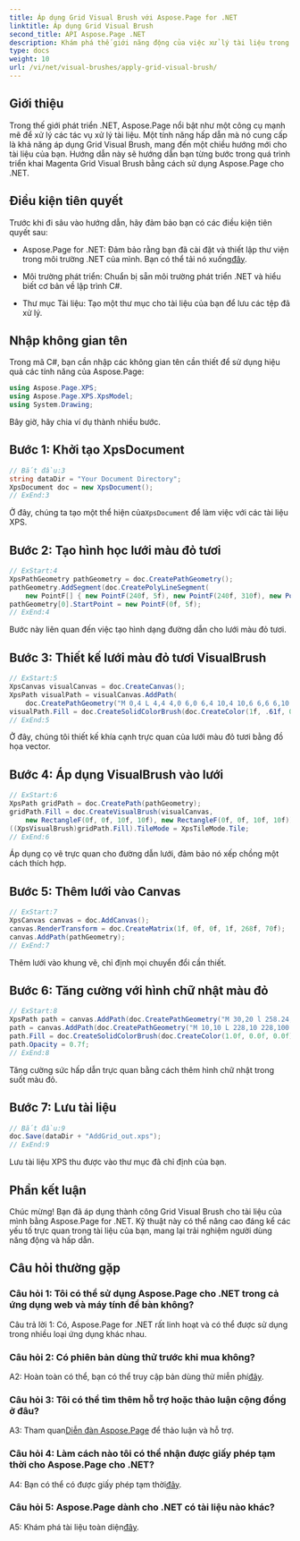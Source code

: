 ```yaml
---
title: Áp dụng Grid Visual Brush với Aspose.Page for .NET
linktitle: Áp dụng Grid Visual Brush
second_title: API Aspose.Page .NET
description: Khám phá thế giới năng động của việc xử lý tài liệu trong .NET với Aspose.Page. Tìm hiểu cách áp dụng Grid Visual Brush để có các tài liệu trực quan ấn tượng.
type: docs
weight: 10
url: /vi/net/visual-brushes/apply-grid-visual-brush/
---
```

## Giới thiệu

Trong thế giới phát triển .NET, Aspose.Page nổi bật như một công cụ mạnh mẽ để xử lý các tác vụ xử lý tài liệu. Một tính năng hấp dẫn mà nó cung cấp là khả năng áp dụng Grid Visual Brush, mang đến một chiều hướng mới cho tài liệu của bạn. Hướng dẫn này sẽ hướng dẫn bạn từng bước trong quá trình triển khai Magenta Grid Visual Brush bằng cách sử dụng Aspose.Page cho .NET.

## Điều kiện tiên quyết

Trước khi đi sâu vào hướng dẫn, hãy đảm bảo bạn có các điều kiện tiên quyết sau:

-  Aspose.Page for .NET: Đảm bảo rằng bạn đã cài đặt và thiết lập thư viện trong môi trường .NET của mình. Bạn có thể tải nó xuống[đây](https://releases.aspose.com/page/net/).

- Môi trường phát triển: Chuẩn bị sẵn môi trường phát triển .NET và hiểu biết cơ bản về lập trình C#.

- Thư mục Tài liệu: Tạo một thư mục cho tài liệu của bạn để lưu các tệp đã xử lý.

## Nhập không gian tên

Trong mã C#, bạn cần nhập các không gian tên cần thiết để sử dụng hiệu quả các tính năng của Aspose.Page:

```csharp
using Aspose.Page.XPS;
using Aspose.Page.XPS.XpsModel;
using System.Drawing;
```

Bây giờ, hãy chia ví dụ thành nhiều bước.

## Bước 1: Khởi tạo XpsDocument

```csharp
// Bắt đầu:3
string dataDir = "Your Document Directory";
XpsDocument doc = new XpsDocument();
// ExEnd:3
```

 Ở đây, chúng ta tạo một thể hiện của`XpsDocument` để làm việc với các tài liệu XPS.

## Bước 2: Tạo hình học lưới màu đỏ tươi

```csharp
// ExStart:4
XpsPathGeometry pathGeometry = doc.CreatePathGeometry();
pathGeometry.AddSegment(doc.CreatePolyLineSegment(
    new PointF[] { new PointF(240f, 5f), new PointF(240f, 310f), new PointF(0f, 310f) }));
pathGeometry[0].StartPoint = new PointF(0f, 5f);
// ExEnd:4
```

Bước này liên quan đến việc tạo hình dạng đường dẫn cho lưới màu đỏ tươi.

## Bước 3: Thiết kế lưới màu đỏ tươi VisualBrush

```csharp
// ExStart:5
XpsCanvas visualCanvas = doc.CreateCanvas();
XpsPath visualPath = visualCanvas.AddPath(
    doc.CreatePathGeometry("M 0,4 L 4,4 4,0 6,0 6,4 10,4 10,6 6,6 6,10 4,10 4,6 0,6 Z"));
visualPath.Fill = doc.CreateSolidColorBrush(doc.CreateColor(1f, .61f, 0.1f, 0.61f));
// ExEnd:5
```

Ở đây, chúng tôi thiết kế khía cạnh trực quan của lưới màu đỏ tươi bằng đồ họa vector.

## Bước 4: Áp dụng VisualBrush vào lưới

```csharp
// ExStart:6
XpsPath gridPath = doc.CreatePath(pathGeometry);
gridPath.Fill = doc.CreateVisualBrush(visualCanvas,
    new RectangleF(0f, 0f, 10f, 10f), new RectangleF(0f, 0f, 10f, 10f));
((XpsVisualBrush)gridPath.Fill).TileMode = XpsTileMode.Tile;
// ExEnd:6
```

Áp dụng cọ vẽ trực quan cho đường dẫn lưới, đảm bảo nó xếp chồng một cách thích hợp.

## Bước 5: Thêm lưới vào Canvas

```csharp
// ExStart:7
XpsCanvas canvas = doc.AddCanvas();
canvas.RenderTransform = doc.CreateMatrix(1f, 0f, 0f, 1f, 268f, 70f);
canvas.AddPath(pathGeometry);
// ExEnd:7
```

Thêm lưới vào khung vẽ, chỉ định mọi chuyển đổi cần thiết.

## Bước 6: Tăng cường với hình chữ nhật màu đỏ

```csharp
// ExStart:8
XpsPath path = canvas.AddPath(doc.CreatePathGeometry("M 30,20 l 258.24,0 0,56.64 -258.24,0 Z"));
path = canvas.AddPath(doc.CreatePathGeometry("M 10,10 L 228,10 228,100 10,100"));
path.Fill = doc.CreateSolidColorBrush(doc.CreateColor(1.0f, 0.0f, 0.0f));
path.Opacity = 0.7f;
// ExEnd:8
```

Tăng cường sức hấp dẫn trực quan bằng cách thêm hình chữ nhật trong suốt màu đỏ.

## Bước 7: Lưu tài liệu

```csharp
// Bắt đầu:9
doc.Save(dataDir + "AddGrid_out.xps");
// ExEnd:9
```

Lưu tài liệu XPS thu được vào thư mục đã chỉ định của bạn.

## Phần kết luận

Chúc mừng! Bạn đã áp dụng thành công Grid Visual Brush cho tài liệu của mình bằng Aspose.Page for .NET. Kỹ thuật này có thể nâng cao đáng kể các yếu tố trực quan trong tài liệu của bạn, mang lại trải nghiệm người dùng năng động và hấp dẫn.

## Câu hỏi thường gặp

### Câu hỏi 1: Tôi có thể sử dụng Aspose.Page cho .NET trong cả ứng dụng web và máy tính để bàn không?

Câu trả lời 1: Có, Aspose.Page for .NET rất linh hoạt và có thể được sử dụng trong nhiều loại ứng dụng khác nhau.

### Câu hỏi 2: Có phiên bản dùng thử trước khi mua không?

 A2: Hoàn toàn có thể, bạn có thể truy cập bản dùng thử miễn phí[đây](https://releases.aspose.com/).

### Câu hỏi 3: Tôi có thể tìm thêm hỗ trợ hoặc thảo luận cộng đồng ở đâu?

 A3: Tham quan[Diễn đàn Aspose.Page](https://forum.aspose.com/c/page/39) để thảo luận và hỗ trợ.

### Câu hỏi 4: Làm cách nào tôi có thể nhận được giấy phép tạm thời cho Aspose.Page cho .NET?

 A4: Bạn có thể có được giấy phép tạm thời[đây](https://purchase.aspose.com/temporary-license/).

### Câu hỏi 5: Aspose.Page dành cho .NET có tài liệu nào khác?

 A5: Khám phá tài liệu toàn diện[đây](https://reference.aspose.com/page/net/).